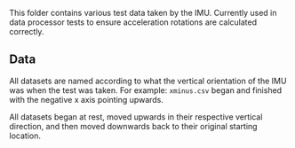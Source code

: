 This folder contains various test data taken by the IMU. Currently used in data processor tests to ensure acceleration rotations are calculated correctly.

## Data

All datasets are named according to what the vertical orientation of the IMU was when the test was taken.
For example: `xminus.csv` began and finished with the negative x axis pointing upwards.

All datasets began at rest, moved upwards in their respective vertical direction, and then moved downwards back to their original starting location.
